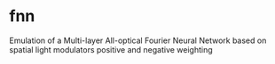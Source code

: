 # fnn
Emulation of a Multi-layer All-optical Fourier Neural Network based on spatial light modulators positive and negative weighting
